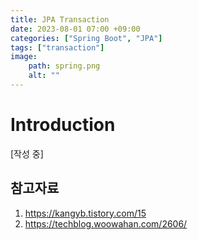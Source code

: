 ```yaml
---
title: JPA Transaction
date: 2023-08-01 07:00 +09:00
categories: ["Spring Boot", "JPA"]
tags: ["transaction"]
image:
    path: spring.png
    alt: ""
---
```


# Introduction

[작성 중]



## 참고자료
1. https://kangyb.tistory.com/15
2. https://techblog.woowahan.com/2606/